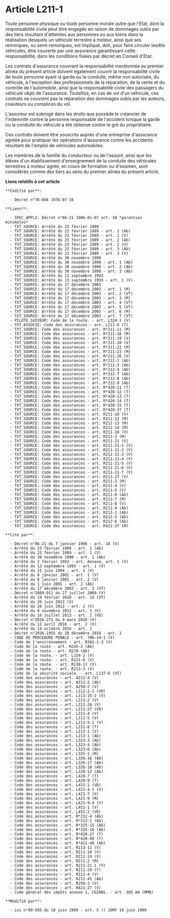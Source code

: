 # Article L211-1

Toute personne physique ou toute personne morale autre que l'Etat, dont la responsabilité civile peut être engagée en raison
de dommages subis par des tiers résultant d'atteintes aux personnes ou aux biens dans la réalisation desquels un véhicule
terrestre à moteur, ainsi que ses remorques, ou semi-remorques, est impliqué, doit, pour faire circuler lesdits véhicules,
être couverte par une assurance garantissant cette responsabilité, dans les conditions fixées par décret en Conseil d'Etat.

Les contrats d'assurance couvrant la responsabilité mentionnée au premier alinéa du présent article doivent également couvrir
la responsabilité civile de toute personne ayant la garde ou la conduite, même non autorisée, du véhicule, à l'exception des
professionnels de la réparation, de la vente et du contrôle de l'automobile, ainsi que la responsabilité civile des passagers
du véhicule objet de l'assurance. Toutefois, en cas de vol d'un véhicule, ces contrats ne couvrent pas la réparation des
dommages subis par les auteurs, coauteurs ou complices du vol.

L'assureur est subrogé dans les droits que possède le créancier de l'indemnité contre la personne responsable de l'accident
lorsque la garde ou la conduite du véhicule a été obtenue contre le gré du propriétaire.

Ces contrats doivent être souscrits auprès d'une entreprise d'assurance agréée pour pratiquer les opérations d'assurance
contre les accidents résultant de l'emploi de véhicules automobiles.

Les membres de la famille du conducteur ou de l'assuré, ainsi que les élèves d'un établissement d'enseignement de la conduite
des véhicules terrestres à moteur agréé, en cours de formation ou d'examen, sont considérés comme des tiers au sens du
premier alinéa du présent article.

**Liens relatifs à cet article**

	**Codifié par**:

	  - Décret n°76-666 1976-07-16

	**Liens**:

	  - SPEC_APPLI: Décret n°86-21 1986-01-07 art. 10 *garanties minimales*
	  - TXT_SOURCE: Arrêté du 23 février 1989
	  - TXT_SOURCE: Arrêté du 23 février 1989 - art. 1 (Ab)
	  - TXT_SOURCE: Arrêté du 23 février 1989 - art. 1 (V)
	  - TXT_SOURCE: Arrêté du 23 février 1989 - art. 2 (Ab)
	  - TXT_SOURCE: Arrêté du 23 février 1989 - art. 2 (V)
	  - TXT_SOURCE: Arrêté du 23 février 1989 - art. 3 (Ab)
	  - TXT_SOURCE: Arrêté du 23 février 1989 - art. 3 (V)
	  - TXT_SOURCE: Arrêté du 30 novembre 1990
	  - TXT_SOURCE: Arrêté du 30 novembre 1990 - art. 1 (Ab)
	  - TXT_SOURCE: Arrêté du 30 novembre 1990 - art. 2 (Ab)
	  - TXT_SOURCE: Arrêté du 30 novembre 1990 - art. 3 (Ab)
	  - TXT_SOURCE: Arrêté du 13 septembre 1993
	  - TXT_SOURCE: Arrêté du 13 septembre 1993 - art. 1 (V)
	  - TXT_SOURCE: Arrêté du 17 décembre 2003
	  - TXT_SOURCE: Arrêté du 17 décembre 2003 - art. 1 (M)
	  - TXT_SOURCE: Arrêté du 17 décembre 2003 - art. 2 (VT)
	  - TXT_SOURCE: Arrêté du 17 décembre 2003 - art. 3 (M)
	  - TXT_SOURCE: Arrêté du 17 décembre 2003 - art. 4 (VT)
	  - TXT_SOURCE: Arrêté du 17 décembre 2003 - art. 5 (VT)
	  - TXT_SOURCE: Arrêté du 17 décembre 2003 - art. 6 (M)
	  - TXT_SOURCE: Arrêté du 17 décembre 2003 - art. 7 (VT)
	  - PILOTE_SUIVEUR: Code de la route. - art. L324-1 (V)
	  - TXT_ASSOCIE: Code des assurances - art. L211-8 (T)
	  - TXT_SOURCE: Code des assurances - art. R*211-11 (M)
	  - TXT_SOURCE: Code des assurances - art. R*211-16 (M)
	  - TXT_SOURCE: Code des assurances - art. R*211-19 (V)
	  - TXT_SOURCE: Code des assurances - art. R*211-20 (V)
	  - TXT_SOURCE: Code des assurances - art. R*211-22 (M)
	  - TXT_SOURCE: Code des assurances - art. R*211-23 (M)
	  - TXT_SOURCE: Code des assurances - art. R*211-26 (V)
	  - TXT_SOURCE: Code des assurances - art. R*212-2 (Ab)
	  - TXT_SOURCE: Code des assurances - art. R*212-3 (Ab)
	  - TXT_SOURCE: Code des assurances - art. R*212-4 (Ab)
	  - TXT_SOURCE: Code des assurances - art. R*212-7 (Ab)
	  - TXT_SOURCE: Code des assurances - art. R*212-8 (Ab)
	  - TXT_SOURCE: Code des assurances - art. R*212-9 (Ab)
	  - TXT_SOURCE: Code des assurances - art. R*420-11 (T)
	  - TXT_SOURCE: Code des assurances - art. R*420-12 (T)
	  - TXT_SOURCE: Code des assurances - art. R*420-13 (T)
	  - TXT_SOURCE: Code des assurances - art. R*420-14 (T)
	  - TXT_SOURCE: Code des assurances - art. R*420-15 (T)
	  - TXT_SOURCE: Code des assurances - art. R*420-37 (T)
	  - TXT_SOURCE: Code des assurances - art. R211-10 (V)
	  - TXT_SOURCE: Code des assurances - art. R211-12 (M)
	  - TXT_SOURCE: Code des assurances - art. R211-13 (M)
	  - TXT_SOURCE: Code des assurances - art. R211-14 (M)
	  - TXT_SOURCE: Code des assurances - art. R211-18 (V)
	  - TXT_SOURCE: Code des assurances - art. R211-2 (M)
	  - TXT_SOURCE: Code des assurances - art. R211-21 (V)
	  - TXT_SOURCE: Code des assurances - art. R211-21-1 (V)
	  - TXT_SOURCE: Code des assurances - art. R211-21-2 (V)
	  - TXT_SOURCE: Code des assurances - art. R211-21-3 (V)
	  - TXT_SOURCE: Code des assurances - art. R211-21-4 (V)
	  - TXT_SOURCE: Code des assurances - art. R211-21-5 (V)
	  - TXT_SOURCE: Code des assurances - art. R211-21-6 (V)
	  - TXT_SOURCE: Code des assurances - art. R211-21-7 (V)
	  - TXT_SOURCE: Code des assurances - art. R211-27 (V)
	  - TXT_SOURCE: Code des assurances - art. R211-3 (M)
	  - TXT_SOURCE: Code des assurances - art. R211-4 (V)
	  - TXT_SOURCE: Code des assurances - art. R211-5 (V)
	  - TXT_SOURCE: Code des assurances - art. R211-6 (Ab)
	  - TXT_SOURCE: Code des assurances - art. R211-7 (M)
	  - TXT_SOURCE: Code des assurances - art. R211-8 (V)
	  - TXT_SOURCE: Code des assurances - art. R211-9 (Ab)
	  - TXT_SOURCE: Code des assurances - art. R212-1 (Ab)
	  - TXT_SOURCE: Code des assurances - art. R212-5 (Ab)
	  - TXT_SOURCE: Code des assurances - art. R212-6 (Ab)
	  - TXT_SOURCE: Code des assurances - art. R421-37 (M)

	**Cité par**:

	  - Décret n°86-21 du 7 janvier 1986 - art. 10 (V)
	  - Arrêté du 23 février 1989 - art. 1 (Ab)
	  - Arrêté du 23 février 1989 - art. 1 (V)
	  - Arrêté du 30 novembre 1990 - art. 1 (Ab)
	  - Arrêté du 2 février 1993 - art. Annexe, art. 1 (V)
	  - Arrêté du 13 septembre 1993 - art. 1 (V)
	  - Arrêté du 15 juin 1994 - art. 1 (V)
	  - Arrêté du 8 janvier 2001 - art. 1 (V)
	  - Arrêté du 8 janvier 2001 - art. 2 (V)
	  - Arrêté du 1 juin 2001 - art. 2 (Ab)
	  - Arrêté du 17 décembre 2003 - art. 3 (VT)
	  - Décret n°2009-911 du 27 juillet 2009 (V)
	  - Arrêté du 19 février 2010 - art. 14 (VT)
	  - Arrêté du 26 juin 2012 (V)
	  - Arrêté du 26 juin 2012 - art. 2 (V)
	  - Arrêté du 8 novembre 2012 - art. 3 (V)
	  - Arrêté du 16 juillet 2013 - art. 2 (VD)
	  - Décret n°2016-272 du 4 mars 2016 (V)
	  - Arrêté du 12 avril 2016 - art. 2 (V)
	  - Arrêté du 14 octobre 2016 - art. 2
	  - Décret n°2016-1955 du 28 décembre 2016 - art. 1
	  - CODE DE PROCEDURE PENALE - art. 706-14-1 (V)
	  - Code de l'environnement - art. R362-1-3 (V)
	  - Code de la route - art. R245-2 (Ab)
	  - Code de la route - art. R278 (Ab)
	  - Code de la route. - art. L324-2 (V)
	  - Code de la route. - art. R121-6 (V)
	  - Code de la route. - art. R130-11 (V)
	  - Code de la route. - art. R213-3 (V)
	  - Code de la sécurité sociale. - art. L137-6 (VT)
	  - Code des assurances - art. A211-4 (V)
	  - Code des assurances - art. A212-2 (Ab)
	  - Code des assurances - art. A250-2 (V)
	  - Code des assurances - art. L112-2-1 (VD)
	  - Code des assurances - art. L113-15-2 (V)
	  - Code des assurances - art. L211-2 (V)
	  - Code des assurances - art. L211-26 (V)
	  - Code des assurances - art. L211-27 (VD)
	  - Code des assurances - art. L211-4 (V)
	  - Code des assurances - art. L211-5 (V)
	  - Code des assurances - art. L211-5-1 (V)
	  - Code des assurances - art. L211-8 (T)
	  - Code des assurances - art. L212-1 (V)
	  - Code des assurances - art. L213-1 (Ab)
	  - Code des assurances - art. L323-3 (Ab)
	  - Code des assurances - art. L323-4 (Ab)
	  - Code des assurances - art. L323-6 (Ab)
	  - Code des assurances - art. L325-1 (M)
	  - Code des assurances - art. L326-16 (Ab)
	  - Code des assurances - art. L326-17 (Ab)
	  - Code des assurances - art. L326-18 (Ab)
	  - Code des assurances - art. L328-12 (Ab)
	  - Code des assurances - art. L420-7 (T)
	  - Code des assurances - art. L420-9 (T)
	  - Code des assurances - art. L421-1 (VD)
	  - Code des assurances - art. L421-4-1 (V)
	  - Code des assurances - art. L421-7 (V)
	  - Code des assurances - art. L421-9 (M)
	  - Code des assurances - art. L421-9-4 (V)
	  - Code des assurances - art. L451-1 (V)
	  - Code des assurances - art. L451-2 (VD)
	  - Code des assurances - art. R*212-4 (Ab)
	  - Code des assurances - art. R*213-1 (Ab)
	  - Code des assurances - art. R*325-15 (Ab)
	  - Code des assurances - art. R*325-16 (Ab)
	  - Code des assurances - art. R*420-27 (T)
	  - Code des assurances - art. R*420-49 (T)
	  - Code des assurances - art. R*421-49 (Ab)
	  - Code des assurances - art. R113-11 (V)
	  - Code des assurances - art. R211-10 (V)
	  - Code des assurances - art. R211-14 (V)
	  - Code des assurances - art. R211-2 (M)
	  - Code des assurances - art. R211-21-1 (V)
	  - Code des assurances - art. R211-29 (T)
	  - Code des assurances - art. R211-4 (V)
	  - Code des assurances - art. R211-45 (Ab)
	  - Code des assurances - art. R250-2 (V)
	  - Code des assurances - art. R421-27 (V)
	  - Code général des impôts annexe 1, CGIAN1. - art. 305 AA (MMN)

	**Modifié par**:

	  - Loi n°99-505 du 18 juin 1999 - art. 5 () JORF 19 juin 1999
